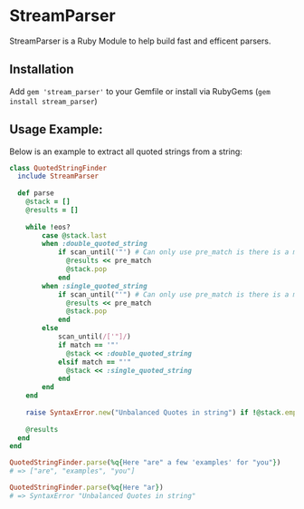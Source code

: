 # StreamParser

StreamParser is a Ruby Module to help build fast and efficent parsers.

Installation
------------

Add `gem 'stream_parser'` to your Gemfile or install via RubyGems (`gem install stream_parser`)

Usage Example:
--------------

Below is an example to extract all quoted strings from a string:

```ruby
class QuotedStringFinder
  include StreamParser
  
  def parse
    @stack = []
    @results = []
    
    while !eos?
        case @stack.last
        when :double_quoted_string
            if scan_until('"') # Can only use pre_match is there is a match
              @results << pre_match
              @stack.pop
            end
        when :single_quoted_string
            if scan_until("'") # Can only use pre_match is there is a match
              @results << pre_match
              @stack.pop
            end
        else
            scan_until(/['"]/)
            if match == '"'
              @stack << :double_quoted_string
            elsif match == "'"
              @stack << :single_quoted_string
            end
        end
    end
    
    raise SyntaxError.new("Unbalanced Quotes in string") if !@stack.empty?
    
    @results
  end
end

QuotedStringFinder.parse(%q{Here "are" a few 'examples' for "you"})
# => ["are", "examples", "you"]

QuotedStringFinder.parse(%q{Here "ar})
# => SyntaxError "Unbalanced Quotes in string"
```



